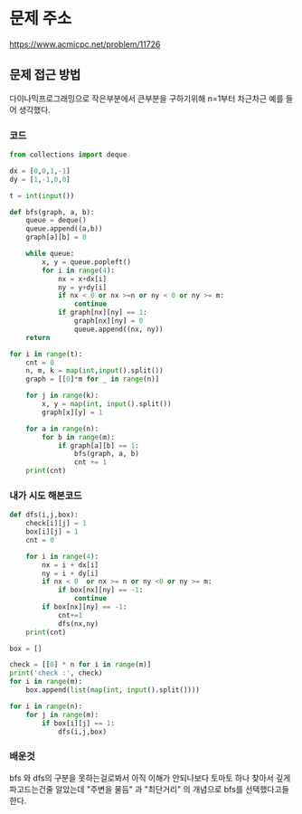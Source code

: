 # 문제 주소
https://www.acmicpc.net/problem/11726

## 문제 접근 방법
다이나믹프로그래밍으로 작은부분에서 큰부분을 구하기위해 n=1부터 차근차근 예를 들어 생각했다.

### 코드
```python
from collections import deque

dx = [0,0,1,-1]
dy = [1,-1,0,0]

t = int(input())

def bfs(graph, a, b):
    queue = deque()
    queue.append((a,b))
    graph[a][b] = 0

    while queue:
        x, y = queue.popleft()
        for i in range(4):
            nx = x+dx[i]
            ny = y+dy[i]
            if nx < 0 or nx >=n or ny < 0 or ny >= m:
                continue
            if graph[nx][ny] == 1:
                graph[nx][ny] = 0
                queue.append((nx, ny))
    return

for i in range(t):
    cnt = 0
    n, m, k = map(int,input().split())
    graph = [[0]*m for _ in range(n)]

    for j in range(k):
        x, y = map(int, input().split())
        graph[x][y] = 1

    for a in range(n):
        for b in range(m):
            if graph[a][b] == 1:
                bfs(graph, a, b)
                cnt += 1
    print(cnt)
```

### 내가 시도 해본코드 

```python
def dfs(i,j,box):
    check[i][j] = 1
    box[i][j] = 1
    cnt = 0

    for i in range(4):
        nx = i + dx[i]
        ny = i + dy[i]
        if nx < 0  or nx >= n or ny <0 or ny >= m:
            if box[nx][ny] == -1:
                continue
        if box[nx][ny] == -1:
            cnt+=1
            dfs(nx,ny)
    print(cnt)

box = []

check = [[0] * n for i in range(m)]
print('check :', check)
for i in range(m):
    box.append(list(map(int, input().split())))

for i in range(n):
    for j in range(m):
        if box[i][j] == 1:
            dfs(i,j,box)
```

### 배운것
bfs 와 dfs의 구분을 못하는걸로봐서 아직 이해가 안되나보다 토마토 하나 찾아서 깊게 파고드는건줄 알았는데 "주변을 물듬" 과 "최단거리" 의 개념으로 bfs를 선택했다고들 한다.